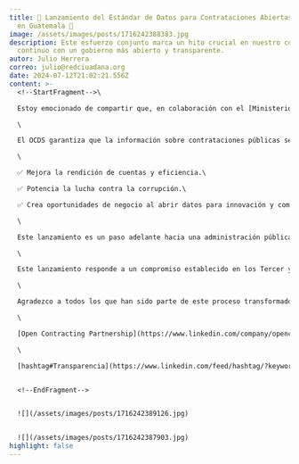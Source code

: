 ```yaml
---
title: 🚀 Lanzamiento del Estándar de Datos para Contrataciones Abiertas (OCDS)
  en Guatemala 🚀
image: /assets/images/posts/1716242388383.jpg
description: Este esfuerzo conjunto marca un hito crucial en nuestro compromiso
  continuo con un gobierno más abierto y transparente.
autor: Julio Herrera
correo: julio@redciuadana.org
date: 2024-07-12T21:02:21.556Z
content: >-
  <!--StartFragment-->\

  Estoy emocionado de compartir que, en colaboración con el [Ministerio de Finanzas Públicas - Guatemala](https://www.linkedin.com/company/ministerio-de-finanzas-p%C3%BAblicas-guatemala/) y [Red Ciudadana](https://www.linkedin.com/company/red-ciudadana/), hemos lanzado oficialmente el Estándar de Datos para Contrataciones Abiertas (OCDS) en Guatemala. Este esfuerzo conjunto marca un hito crucial en nuestro compromiso continuo con un gobierno más abierto y transparente.\

  \

  El OCDS garantiza que la información sobre contrataciones públicas sea accesible para todos en formatos de datos abiertos, facilitando su uso, reutilización y redistribución. Esta transparencia no solo fortalece la confianza en nuestras instituciones públicas, sino que también:\

  \

  ✅ Mejora la rendición de cuentas y eficiencia.\

  ✅ Potencia la lucha contra la corrupción.\

  ✅ Crea oportunidades de negocio al abrir datos para innovación y competencia.\

  \

  Este lanzamiento es un paso adelante hacia una administración pública que no solo se responsabiliza ante sus ciudadanos, sino que también invita a todos los sectores a participar activamente en la fiscalización y mejora continua de nuestras prácticas de contratación pública.\

  \

  Este lanzamiento responde a un compromiso establecido en los Tercer y Cuarto Planes de Acción de Gobierno Abierto ([Open Government Partnership](https://www.linkedin.com/company/open-government-partnership/)), donde nos propusimos mejorar de manera significativa la accesibilidad y transparencia de los datos públicos. Es un reflejo de nuestra dedicación para implementar reformas que no solo promuevan la integridad administrativa sino que también fomenten una participación ciudadana más activa y consciente.\

  \

  Agradezco a todos los que han sido parte de este proceso transformador y estoy entusiasmado por ver cómo esta nueva herramienta fortalecerá aún más nuestra democracia. En especial al liderazgo del [Ministerio de Finanzas Públicas - Guatemala](https://www.linkedin.com/company/ministerio-de-finanzas-p%C3%BAblicas-guatemala/) y al equipo técnico que nos apoyo en este proceso: [](https://www.linkedin.com/in/ACoAADz7HmcBrQhrw_5drDVCpgoVaq7NtHjRkHM)[Juan Pane](https://www.linkedin.com/in/juan-pane/) y [Centro de Desarrollo Sostenible](https://www.linkedin.com/company/centro-de-desarrollo-sostenible/)\

  \

  [Open Contracting Partnership](https://www.linkedin.com/company/opencontractingpartnership/) [Open Government Partnership](https://www.linkedin.com/company/open-government-partnership/) [Hivos](https://www.linkedin.com/company/hivos/) [Gobierno de Guatemala](https://www.linkedin.com/company/guatemalagob/)\

  \

  [hashtag#Transparencia](https://www.linkedin.com/feed/hashtag/?keywords=transparencia&highlightedUpdateUrns=urn%3Ali%3Aactivity%3A7198442324157153280) [hashtag#GobiernoAbierto](https://www.linkedin.com/feed/hashtag/?keywords=gobiernoabierto&highlightedUpdateUrns=urn%3Ali%3Aactivity%3A7198442324157153280) [hashtag#Innovación](https://www.linkedin.com/feed/hashtag/?keywords=innovaci%C3%B3n&highlightedUpdateUrns=urn%3Ali%3Aactivity%3A7198442324157153280) [hashtag#DatosAbiertos](https://www.linkedin.com/feed/hashtag/?keywords=datosabiertos&highlightedUpdateUrns=urn%3Ali%3Aactivity%3A7198442324157153280) [hashtag#Guatemala](https://www.linkedin.com/feed/hashtag/?keywords=guatemala&highlightedUpdateUrns=urn%3Ali%3Aactivity%3A7198442324157153280)


  <!--EndFragment-->


  ![](/assets/images/posts/1716242389126.jpg)


  ![](/assets/images/posts/1716242387903.jpg)
highlight: false
---
```

